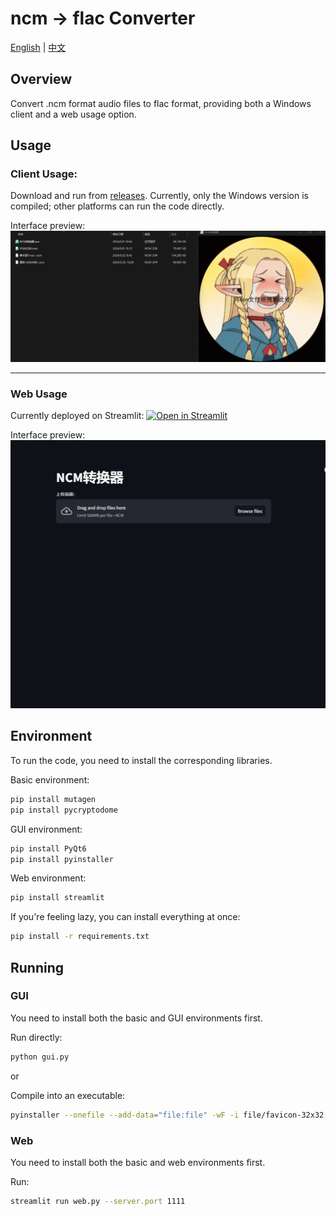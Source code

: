 # ncm -> flac Converter
[English](./README_EN.md) | [中文](./README.md)

## Overview

Convert .ncm format audio files to flac format, providing both a Windows client and a web usage option.

## Usage

### Client Usage:
Download and run from [releases](https://github.com/lissettecarlr/ncmdump/releases). Currently, only the Windows version is compiled; other platforms can run the code directly.

Interface preview:
![s1](./file/s3.gif)

----------------------

### Web Usage
Currently deployed on Streamlit: [![Open in Streamlit](https://static.streamlit.io/badges/streamlit_badge_black_white.svg)](https://ncmdump.streamlit.app/)

Interface preview:
![s2](./file/s2.gif)

## Environment
To run the code, you need to install the corresponding libraries.

Basic environment:
```bash
pip install mutagen
pip install pycryptodome
```

GUI environment:
```bash
pip install PyQt6
pip install pyinstaller
```

Web environment:
```bash
pip install streamlit
```

If you're feeling lazy, you can install everything at once:
```bash
pip install -r requirements.txt
```

## Running

### GUI

You need to install both the basic and GUI environments first.

Run directly:
```bash
python gui.py
```

or

Compile into an executable:
```bash
pyinstaller --onefile --add-data="file:file" -wF -i file/favicon-32x32.png -n "NCM Converter" .\gui.py
```

### Web
You need to install both the basic and web environments first.

Run:
```bash
streamlit run web.py --server.port 1111
```